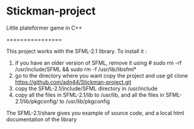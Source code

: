 Stickman-project
================

Little plateformer game in C++

================

This project works with the SFML-2.1 library. To install it :
1. if you have an older version of SFML, remove it using # sudo rm -rf /usr/include/SFML && sudo rm -f /usr/lib/libsfml*
2. go to the directory where you want copy the project and use git clone https://github.com/adn44/Stickman-project.git
3. copy the SFML-2.1/include/SFML directory in /usr/include
4. copy all the files in SFML-2.1/lib to /usr/lib, and all the files in SFML-2.1/lib/pkgconfig/ to /usr/lib/pkgconfig

The SFML-2.1/share gives you example of source code, and a local html documentation of the library
